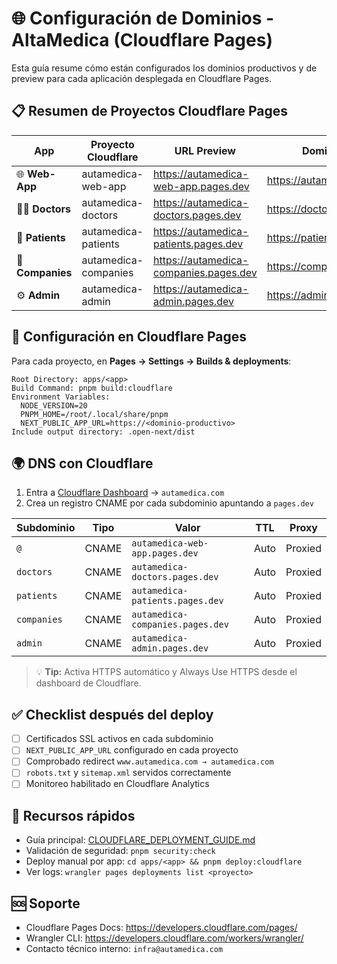 # 🌐 Configuración de Dominios - AltaMedica (Cloudflare Pages)

Esta guía resume cómo están configurados los dominios productivos y de preview para cada aplicación desplegada en Cloudflare Pages.

## 📋 Resumen de Proyectos Cloudflare Pages

| App | Proyecto Cloudflare | URL Preview | Dominio Productivo |
|-----|---------------------|-------------|--------------------|
| 🌐 **Web-App** | autamedica-web-app | https://autamedica-web-app.pages.dev | https://autamedica.com |
| 👨‍⚕️ **Doctors** | autamedica-doctors | https://autamedica-doctors.pages.dev | https://doctors.autamedica.com |
| 👤 **Patients** | autamedica-patients | https://autamedica-patients.pages.dev | https://patients.autamedica.com |
| 🏢 **Companies** | autamedica-companies | https://autamedica-companies.pages.dev | https://companies.autamedica.com |
| ⚙️ **Admin** | autamedica-admin | https://autamedica-admin.pages.dev | https://admin.autamedica.com |

## 🔧 Configuración en Cloudflare Pages

Para cada proyecto, en **Pages → Settings → Builds & deployments**:

```
Root Directory: apps/<app>
Build Command: pnpm build:cloudflare
Environment Variables:
  NODE_VERSION=20
  PNPM_HOME=/root/.local/share/pnpm
  NEXT_PUBLIC_APP_URL=https://<dominio-productivo>
Include output directory: .open-next/dist
```

## 🌍 DNS con Cloudflare

1. Entra a [Cloudflare Dashboard](https://dash.cloudflare.com/) → `autamedica.com`
2. Crea un registro CNAME por cada subdominio apuntando a `pages.dev`

| Subdominio | Tipo | Valor | TTL | Proxy |
|------------|------|-------|-----|-------|
| `@` | CNAME | `autamedica-web-app.pages.dev` | Auto | Proxied |
| `doctors` | CNAME | `autamedica-doctors.pages.dev` | Auto | Proxied |
| `patients` | CNAME | `autamedica-patients.pages.dev` | Auto | Proxied |
| `companies` | CNAME | `autamedica-companies.pages.dev` | Auto | Proxied |
| `admin` | CNAME | `autamedica-admin.pages.dev` | Auto | Proxied |

> 💡 **Tip:** Activa HTTPS automático y Always Use HTTPS desde el dashboard de Cloudflare.

## ✅ Checklist después del deploy

- [ ] Certificados SSL activos en cada subdominio
- [ ] `NEXT_PUBLIC_APP_URL` configurado en cada proyecto
- [ ] Comprobado redirect `www.autamedica.com → autamedica.com`
- [ ] `robots.txt` y `sitemap.xml` servidos correctamente
- [ ] Monitoreo habilitado en Cloudflare Analytics

## 📎 Recursos rápidos

- Guía principal: [CLOUDFLARE_DEPLOYMENT_GUIDE.md](CLOUDFLARE_DEPLOYMENT_GUIDE.md)
- Validación de seguridad: `pnpm security:check`
- Deploy manual por app: `cd apps/<app> && pnpm deploy:cloudflare`
- Ver logs: `wrangler pages deployments list <proyecto>`

## 🆘 Soporte

- Cloudflare Pages Docs: https://developers.cloudflare.com/pages/
- Wrangler CLI: https://developers.cloudflare.com/workers/wrangler/
- Contacto técnico interno: `infra@autamedica.com`
